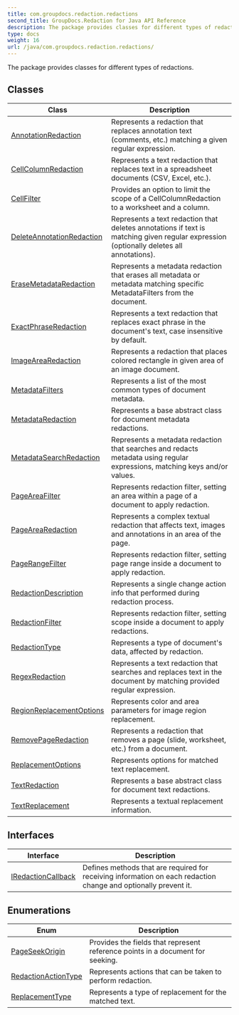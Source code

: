 ```yaml
---
title: com.groupdocs.redaction.redactions
second_title: GroupDocs.Redaction for Java API Reference
description: The package provides classes for different types of redactions.
type: docs
weight: 16
url: /java/com.groupdocs.redaction.redactions/
---
```


The package provides classes for different types of redactions.


## Classes

| Class | Description |
| --- | --- |
| [AnnotationRedaction](../com.groupdocs.redaction.redactions/annotationredaction) | Represents a redaction that replaces annotation text (comments, etc.) matching a given regular expression. |
| [CellColumnRedaction](../com.groupdocs.redaction.redactions/cellcolumnredaction) | Represents a text redaction that replaces text in a spreadsheet documents (CSV, Excel, etc.). |
| [CellFilter](../com.groupdocs.redaction.redactions/cellfilter) | Provides an option to limit the scope of a  CellColumnRedaction  to a worksheet and a column. |
| [DeleteAnnotationRedaction](../com.groupdocs.redaction.redactions/deleteannotationredaction) | Represents a text redaction that deletes annotations if text is matching given regular expression (optionally deletes all annotations). |
| [EraseMetadataRedaction](../com.groupdocs.redaction.redactions/erasemetadataredaction) | Represents a metadata redaction that erases all metadata or metadata matching specific MetadataFilters from the document. |
| [ExactPhraseRedaction](../com.groupdocs.redaction.redactions/exactphraseredaction) | Represents a text redaction that replaces exact phrase in the document's text, case insensitive by default. |
| [ImageAreaRedaction](../com.groupdocs.redaction.redactions/imagearearedaction) | Represents a redaction that places colored rectangle in given area of an image document. |
| [MetadataFilters](../com.groupdocs.redaction.redactions/metadatafilters) | Represents a list of the most common types of document metadata. |
| [MetadataRedaction](../com.groupdocs.redaction.redactions/metadataredaction) | Represents a base abstract class for document metadata redactions. |
| [MetadataSearchRedaction](../com.groupdocs.redaction.redactions/metadatasearchredaction) | Represents a metadata redaction that searches and redacts metadata using regular expressions, matching keys and/or values. |
| [PageAreaFilter](../com.groupdocs.redaction.redactions/pageareafilter) | Represents redaction filter, setting an area within a page of a document to apply redaction. |
| [PageAreaRedaction](../com.groupdocs.redaction.redactions/pagearearedaction) | Represents a complex textual redaction that affects text, images and annotations in an area of the page. |
| [PageRangeFilter](../com.groupdocs.redaction.redactions/pagerangefilter) | Represents redaction filter, setting page range inside a document to apply redaction. |
| [RedactionDescription](../com.groupdocs.redaction.redactions/redactiondescription) | Represents a single change action info that performed during redaction process. |
| [RedactionFilter](../com.groupdocs.redaction.redactions/redactionfilter) | Represents redaction filter, setting scope inside a document to apply redactions. |
| [RedactionType](../com.groupdocs.redaction.redactions/redactiontype) | Represents a type of document's data, affected by redaction. |
| [RegexRedaction](../com.groupdocs.redaction.redactions/regexredaction) | Represents a text redaction that searches and replaces text in the document by matching provided regular expression. |
| [RegionReplacementOptions](../com.groupdocs.redaction.redactions/regionreplacementoptions) | Represents color and area parameters for image region replacement. |
| [RemovePageRedaction](../com.groupdocs.redaction.redactions/removepageredaction) | Represents a redaction that removes a page (slide, worksheet, etc.) from a document. |
| [ReplacementOptions](../com.groupdocs.redaction.redactions/replacementoptions) | Represents options for matched text replacement. |
| [TextRedaction](../com.groupdocs.redaction.redactions/textredaction) | Represents a base abstract class for document text redactions. |
| [TextReplacement](../com.groupdocs.redaction.redactions/textreplacement) | Represents a textual replacement information. |

## Interfaces

| Interface | Description |
| --- | --- |
| [IRedactionCallback](../com.groupdocs.redaction.redactions/iredactioncallback) | Defines methods that are required for receiving information on each redaction change and optionally prevent it. |

## Enumerations

| Enum | Description |
| --- | --- |
| [PageSeekOrigin](../com.groupdocs.redaction.redactions/pageseekorigin) | Provides the fields that represent reference points in a document for seeking. |
| [RedactionActionType](../com.groupdocs.redaction.redactions/redactionactiontype) | Represents actions that can be taken to perform redaction. |
| [ReplacementType](../com.groupdocs.redaction.redactions/replacementtype) | Represents a type of replacement for the matched text. |
